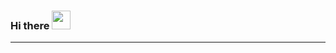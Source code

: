 ### Hi there <img src="https://raw.githubusercontent.com/MartinHeinz/MartinHeinz/master/wave.gif" width="30px">

---
